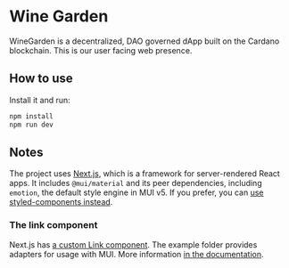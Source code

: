 # Wine Garden

WineGarden is a decentralized, DAO governed dApp built on the Cardano blockchain. This is our user facing web presence.

## How to use

Install it and run:

```sh
npm install
npm run dev
```

## Notes

The project uses [Next.js](https://github.com/vercel/next.js), which is a framework for server-rendered React apps. It
includes `@mui/material` and its peer dependencies, including `emotion`, the default style engine in MUI v5. If you
prefer, you can [use styled-components instead](https://mui.com/material-ui/guides/interoperability/#styled-components).

### The link component

Next.js has [a custom Link component](https://nextjs.org/docs/api-reference/next/link). The example folder provides
adapters for usage with MUI. More
information [in the documentation](https://mui.com/material-ui/guides/routing/#next-js).
